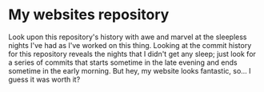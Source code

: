 # My websites repository

Look upon this repository's history with awe and marvel at the sleepless nights I've had as I've worked on this thing. Looking at the commit history for this repository reveals the nights that I didn't get any sleep; just look for a series of commits that starts sometime in the late evening and ends sometime in the early morning. But hey, my website looks fantastic, so... I guess it was worth it?
